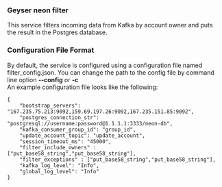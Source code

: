 ### Geyser neon filter
This service filters incoming data from Kafka by account owner and puts the result in the Postgres database.

### Configuration File Format
By default, the service is configured using a configuration file named filter_config.json.
You can change the path to the config file by command line option **--config** or **-c**
\
An example configuration file looks like the following:
```
{
    "bootstrap_servers": "167.235.75.213:9092,159.69.197.26:9092,167.235.151.85:9092",
    "postgres_connection_str": "postgresql://username:password@1.1.1.1:3333/neon-db",
    "kafka_consumer_group_id": "group_id",
    "update_account_topic": "update_account",
    "session_timeout_ms": "45000",
    "filter_include_owners" : ["put_base58_string","put_base58_string"],
    "filter_exceptions" : ["put_base58_string","put_base58_string"],
    "kafka_log_level": "Info",
    "global_log_level": "Info"
}
```

